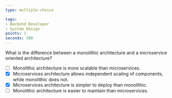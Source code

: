 ```yaml
---
type: multiple-choice

tags:
- Backend Developer
- System Design
points: 1 
seconds: 300
---
```


What is the difference between a monolithic architecture and a microservice oriented architecture?

- [ ] Monolithic architecture is more scalable than microservices.
- [x] Microservices architecture allows independent scaling of components, while monolithic does not.
- [X] Microservices architecture is simpler to deploy than monolithic.
- [ ] Monolithic architecture is easier to maintain than microservices.
